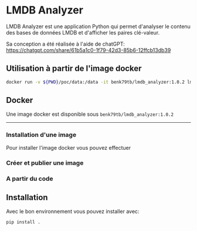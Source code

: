 # LMDB Analyzer

LMDB Analyzer est une application Python qui permet d'analyser le contenu des bases de données LMDB et d'afficher les paires clé-valeur.

Sa conception a été réalisée à l'aide de chatGPT: https://chatgpt.com/share/61b5a1c0-1f79-42d3-85b6-12ffcb13db39

## Utilisation à partir de l'image docker

```bash
docker run -v ${PWD}/poc/data:/data -it benk79tb/lmdb_analyzer:1.0.2 lmdb-analyzer --deserialization bytes /data/ben/keri/db/ben
```

## Docker

Une image docker est disponible sous `benk79tb/lmdb_analyzer:1.0.2`


____________________________________________________________

### Installation d'une image

Pour installer l'image docker vous pouvez effectuer

### Créer et publier une image

### A partir du code


## Installation

Avec le bon environnement vous pouvez installer avec:

```bash
pip install .
```